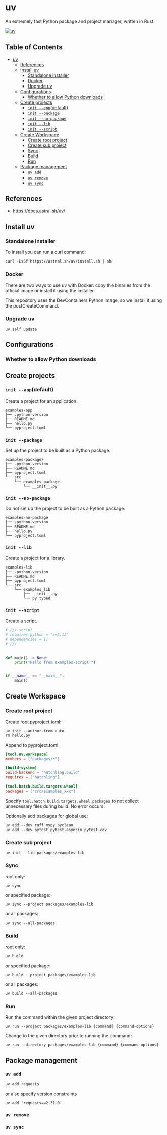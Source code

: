 # uv

An extremely fast Python package and project manager, written in Rust.

[![uv](https://img.shields.io/endpoint?url=https://raw.githubusercontent.com/astral-sh/uv/main/assets/badge/v0.json)](https://github.com/astral-sh/uv)

## Table of Contents <!-- omit in toc -->

- [uv](#uv)
  - [References](#references)
  - [Install uv](#install-uv)
    - [Standalone installer](#standalone-installer)
    - [Docker](#docker)
    - [Upgrade uv](#upgrade-uv)
  - [Configurations](#configurations)
    - [Whether to allow Python downloads](#whether-to-allow-python-downloads)
  - [Create projects](#create-projects)
    - [`init --app`(default)](#init---appdefault)
    - [`init --package`](#init---package)
    - [`init --no-package`](#init---no-package)
    - [`init --lib`](#init---lib)
    - [`init --script`](#init---script)
  - [Create Workspace](#create-workspace)
    - [Create root project](#create-root-project)
    - [Create sub project](#create-sub-project)
    - [Sync](#sync)
    - [Build](#build)
    - [Run](#run)
  - [Package management](#package-management)
    - [`uv add`](#uv-add)
    - [`uv remove`](#uv-remove)
    - [`uv sync`](#uv-sync)

## References

- <https://docs.astral.sh/uv/>

## Install uv

### Standalone installer

To install you can run a curl command:

```shell
curl -LsSf https://astral.sh/uv/install.sh | sh
```

### Docker

There are two ways to use uv with Docker: copy the binaries from the official image or install it using the installer.

This repository uses the DevContainers Python image, so we install it using the postCreateCommand.

### Upgrade uv

```shell
uv self update
```

## Configurations

### Whether to allow Python downloads

## Create projects

### `init --app`(default)

Create a project for an application.

```console
examples-app
├── .python-version
├── README.md
├── hello.py
└── pyproject.toml
```

### `init --package`

Set up the project to be built as a Python package.

```console
examples-package/
├── .python-version
├── README.md
├── pyproject.toml
└── src
    └── examples_package
        └── __init__.py
```

### `init --no-package`

Do not set up the project to be built as a Python package.

```console
examples-no-package
├── .python-version
├── README.md
├── hello.py
└── pyproject.toml
```

### `init --lib`

Create a project for a library.

```console
examples-lib
├── .python-version
├── README.md
├── pyproject.toml
└── src
    └── examples_lib
        ├── __init__.py
        └── py.typed
```

### `init --script`

Create a script.

```python
# /// script
# requires-python = ">=3.12"
# dependencies = []
# ///


def main() -> None:
    print("Hello from examples-script!")


if __name__ == "__main__":
    main()
```

## Create Workspace

### Create root project

Create root pyproject.toml:

```shell
uv init --author-from auto
rm hello.py
```

Append to pyproject.toml

```toml
[tool.uv.workspace]
members = ["packages/*"]

[build-system]
build-backend = "hatchling.build"
requires = ["hatchling"]

[tool.hatch.build.targets.wheel]
packages = ["src/examples_xxx"]
```

Specify `tool.hatch.build.targets.wheel.packages` to not collect unnecessary files during build.
No error occurs.

Optionally add packages for global use:

```shell
uv add --dev ruff mypy pyclean
uv add --dev pytest pytest-asyncio pytest-cov
```

### Create sub project

```shell
uv init --lib packages/examples-lib
```

### Sync

root only:

```shell
uv sync
```

or specified package:

```shell
uv sync --project packages/examples-lib
```

or all packages:

```shell
uv sync --all-packages
```

### Build

root only:

```shell
uv build
```

or specified package:

```shell
uv build --project packages/examples-lib
```

or all packages:

```shell
uv build --all-packages
```

### Run

Run the command within the given project directory:

```shell
uv run --project packages/examples-lib {command} {command-options}
```

Change to the given directory prior to running the command:

```shell
uv run --directory packages/examples-lib {command} {command-options}
```

## Package management

### `uv add`

```shell
uv add requests
```

or also specify version constraints

```shell
uv add 'requests==2.31.0'
```

### `uv remove`

### `uv sync`
